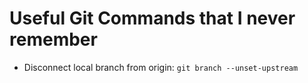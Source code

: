 # Useful Git Commands that I never remember

- Disconnect local branch from origin: `git branch --unset-upstream`
